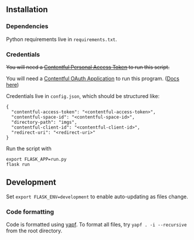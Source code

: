 ## Installation

### Dependencies

Python requirements live in `requirements.txt`.

### Credentials

~~You will need a [Contentful Personal Access Token](https://www.contentful.com/help/personal-access-tokens/) to run this script.~~

You will need a [Contentful OAuth Application](https://app.contentful.com/account/profile/developers/applications) to run this program. ([Docs here](https://www.contentful.com/developers/docs/extensibility/oauth/))

Credentials live in `config.json`, which should be structured like:

```
{
  "contentful-access-token": "<contentful-access-token>",
  "contentful-space-id": "<contentful-space-id>",
  "directory-path": "imgs",
  "contentful-client-id": "<contentful-client-id>",
  "redirect-uri": "<redirect-uri>"
}
```

Run the script with

```
export FLASK_APP=run.py
flask run
```

## Development

Set `export FLASK_ENV=development` to enable auto-updating as files change.

### Code formatting

Code is formatted using [yapf](https://github.com/google/yapf).
To format all files, try `yapf . -i --recursive` from the root directory.
